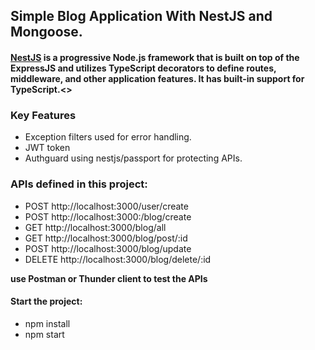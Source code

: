 ## Simple Blog Application With NestJS and Mongoose.

#### [NestJS](https://nestjs.com/) is a progressive Node.js framework that is built on top of the ExpressJS and utilizes TypeScript decorators to define routes, middleware, and other application features. It has built-in support for TypeScript.<>

### Key Features

- Exception filters used for error handling.
- JWT token
- Authguard using nestjs/passport for protecting APIs.

### APIs defined in this project:

- POST http://localhost:3000/user/create
- POST http://localhost:3000:/blog/create
- GET http://localhost:3000/blog/all
- GET http://localhost:3000/blog/post/:id
- POST http://localhost:3000/blog/update
- DELETE http://localhost:3000/blog/delete/:id

**use Postman or Thunder client to test the APIs**

#### Start the project:

- npm install
- npm start
